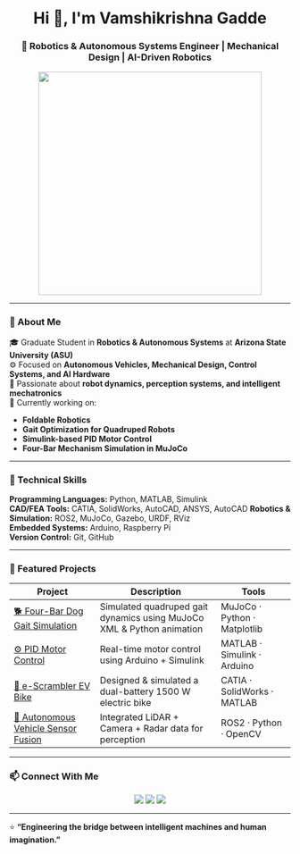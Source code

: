 <h1 align="center">Hi 👋, I'm Vamshikrishna Gadde</h1>
<h3 align="center">🚀 Robotics & Autonomous Systems Engineer | Mechanical Design | AI-Driven Robotics</h3>

<p align="center">
  <img src="https://media.giphy.com/media/coxQHKASG60HrHtvkt/giphy.gif" width="400"/>
</p>

---

### 🌟 About Me
🎓 Graduate Student in **Robotics & Autonomous Systems** at **Arizona State University (ASU)**  
⚙️ Focused on **Autonomous Vehicles, Mechanical Design, Control Systems, and AI Hardware**  
🧠 Passionate about **robot dynamics, perception systems, and intelligent mechatronics**  
🔭 Currently working on:
- **Foldable Robotics**
- **Gait Optimization for Quadruped Robots**
- **Simulink-based PID Motor Control**
- **Four-Bar Mechanism Simulation in MuJoCo**

---

### 💼 Technical Skills
**Programming Languages:** Python, MATLAB, Simulink  
**CAD/FEA Tools:** CATIA, SolidWorks, AutoCAD, ANSYS, AutoCAD 
**Robotics & Simulation:** ROS2, MuJoCo, Gazebo, URDF, RViz  
**Embedded Systems:** Arduino, Raspberry Pi  
**Version Control:** Git, GitHub  

---

### 🧩 Featured Projects
| Project | Description | Tools |
|----------|--------------|-------|
| [🐕 Four-Bar Dog Gait Simulation](#) | Simulated quadruped gait dynamics using MuJoCo XML & Python animation | MuJoCo · Python · Matplotlib |
| [⚙️ PID Motor Control](#) | Real-time motor control using Arduino + Simulink | MATLAB · Simulink · Arduino |
| [🚗 e-Scrambler EV Bike](#) | Designed & simulated a dual-battery 1500 W electric bike | CATIA · SolidWorks · MATLAB |
| [🤖 Autonomous Vehicle Sensor Fusion](#) | Integrated LiDAR + Camera + Radar data for perception | ROS2 · Python · OpenCV |


---

### 📫 Connect With Me
<p align="center">
  <a href="https://www.linkedin.com/in/vamshikrishna-gadde/"><img src="https://img.shields.io/badge/LinkedIn-blue?logo=linkedin&logoColor=white" /></a>
  <a href="mailto:vgadde@asu.edu"><img src="https://img.shields.io/badge/Email-D14836?logo=gmail&logoColor=white" /></a>
  <a href="https://github.com/GVK-Engine"><img src="https://img.shields.io/badge/GitHub-181717?logo=github&logoColor=white" /></a>
</p>

---

⭐ **“Engineering the bridge between intelligent machines and human imagination.”**

